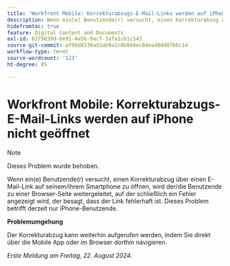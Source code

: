 ```yaml
---
title: 'Workfront Mobile: Korrekturabzugs-E-Mail-Links werden auf iPhone nicht geöffnet'
description: Wenn ein(e) Benutzende(r) versucht, einen Korrekturabzug über einen E-Mail-Link auf seinem/ihrem Smartphone zu öffnen, wird der/die Benutzende zu einer Browser-Seite weitergeleitet, auf der schließlich ein Fehler angezeigt wird, der besagt, dass der Link fehlerhaft ist.
hidefromtoc: true
feature: Digital Content and Documents
exl-id: 6279839d-6e91-4a5b-9acf-3afa1cb1c543
source-git-commit: af98d8330ad3ab9a1c0b844ec84ea40dd87bbc14
workflow-type: tm+mt
source-wordcount: '123'
ht-degree: 8%

---
```


# Workfront Mobile: Korrekturabzugs-E-Mail-Links werden auf iPhone nicht geöffnet

>[!NOTE]
>
>Dieses Problem wurde behoben.

Wenn ein(e) Benutzende(r) versucht, einen Korrekturabzug über einen E-Mail-Link auf seinem/ihrem Smartphone zu öffnen, wird der/die Benutzende zu einer Browser-Seite weitergeleitet, auf der schließlich ein Fehler angezeigt wird, der besagt, dass der Link fehlerhaft ist. Dieses Problem betrifft derzeit nur iPhone-Benutzende.

**Problemumgehung**

Der Korrekturabzug kann weiterhin aufgerufen werden, indem Sie direkt über die Mobile App oder im Browser dorthin navigieren.

_Erste Meldung am Freitag, 22. August 2024._
